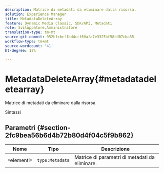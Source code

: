 ```yaml
---
description: Matrice di metadati da eliminare dalla risorsa.
solution: Experience Manager
title: MetadataDeleteArray
feature: Dynamic Media Classic, SDK/API, Metadati
role: Sviluppatore,Amministratore
translation-type: tm+mt
source-git-commit: 052bfcbcf1bd4ccf60afa7e3325bf58dd07cba85
workflow-type: tm+mt
source-wordcount: '41'
ht-degree: 12%

---
```



# MetadataDeleteArray{#metadatadeletearray}

Matrice di metadati da eliminare dalla risorsa.

Sintassi

## Parametri {#section-2fc9bea56b6d4b72b80d4f04c5f9b862}

| Nome | Tipo | Descrizione |
|---|---|---|
| `*`elementi`*` | `type:Metadata` | Matrice di parametri di metadati da eliminare. |

